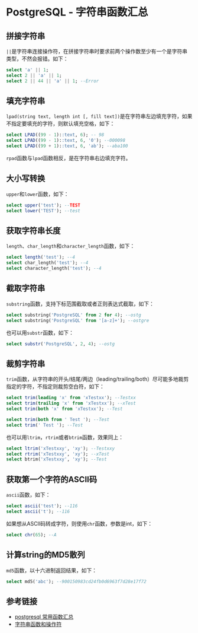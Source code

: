 # PostgreSQL - 字符串函数汇总

## 拼接字符串

`||`是字符串连接操作符，在拼接字符串时要求前两个操作数至少有一个是字符串类型，不然会报错。如下：
```sql
select 'a' || 1;
select 2 || 'a' || 1;
select 2 || 44 || 'a' || 1; --Error
```

<!--more-->
## 填充字符串

`lpad(string text, length int [, fill text])`是在字符串左边填充字符，如果不指定要填充的字符，则默认填充空格，如下：
```sql
select LPAD((99 - 1)::text, 6); -- 98
select LPAD((99 - 1)::text, 6, '0'); --000098
select LPAD((99 + 1)::text, 6, 'ab'); --aba100
```

`rpad`函数与`lpad`函数相反，是在字符串右边填充字符。

## 大小写转换

`upper`和`lower`函数，如下：
```sql
select upper('test'); --TEST
select lower('TEST'); --test
```

## 获取字符串长度

`length`、`char_length`和`character_length`函数，如下：
```sql
select length('test'); --4
select char_length('test'); --4
select character_length('test'); --4
```

## 截取字符串

`substring`函数，支持下标范围截取或者正则表达式截取，如下：
```sql
select substring('PostgreSQL' from 2 for 4); --ostg
select substring('PostgreSQL' from '[a-z]+'); --ostgre
```

也可以用`substr`函数，如下：
```sql
select substr('PostgreSQL', 2, 4); --ostg
```

## 裁剪字符串

`trim`函数，从字符串的开头/结尾/两边（leading/trailing/both）尽可能多地裁剪指定的字符，不指定则裁剪空白符，如下：
```sql
select trim(leading 'x' from 'xTestxx'); --Testxx
select trim(trailing 'x' from 'xTestxx'); --xTest
select trim(both 'x' from 'xTestxx'); --Test

select trim(both from ' Test '); --Test
select trim(' Test '); --Test
```

也可以用`ltrim`，`rtrim`或者`btrim`函数，效果同上：
```sql
select ltrim('xTestxxy', 'xy'); --Testxxy
select rtrim('xTestxxy', 'xy'); --xTest
select btrim('xTestxxy', 'xy'); --Test
```

## 获取第一个字符的ASCII码

`ascii`函数，如下：
```sql
select ascii('test'); --116
select ascii('t'); --116
```

如果想从ASCII码转成字符，则使用`chr`函数，参数是int，如下：
```sql
select chr(65); --A
```

## 计算string的MD5散列

`md5`函数，以十六进制返回结果，如下：
```sql
select md5('abc'); --900150983cd24fb0d6963f7d28e17f72
```

## 参考链接

* [postgresql 常用函数汇总](https://www.cnblogs.com/brucexl/p/7561292.html)
* [字符串函数和操作符](https://www.runoob.com/postgresql/postgresql-functions.html)
